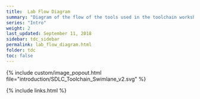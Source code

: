```yaml
---
title:  Lab Flow Diagram
summary: "Diagram of the flow of the tools used in the toolchain workshop"
series: "Intro"
weight: 2
last_updated: September 11, 2018
sidebar: tdc_sidebar
permalink: lab_flow_diagram.html
folder: tdc
toc: false
---
```


{% include custom/image_popout.html file="introduction/SDLC_Toolchain_Swimlane_v2.svg" %}

{% include links.html %}

